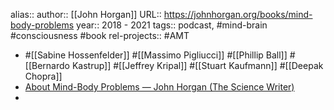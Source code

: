 alias::
author:: [[John Horgan]]
URL:: https://johnhorgan.org/books/mind-body-problems
year:: 2018 - 2021
tags:: podcast, #mind-brain #consciousness #book
rel-projects:: #AMT



- #[[Sabine Hossenfelder]] #[[Massimo Pigliucci]] #[[Phillip Ball]] #[[Bernardo Kastrup]] #[[Jeffrey Kripal]] #[[Stuart Kaufmann]] #[[Deepak Chopra]]
- [About Mind-Body Problems — John Horgan (The Science Writer)](https://johnhorgan.org/books/mind-body-problems)
-
